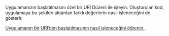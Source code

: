 ﻿Uygulamanızın başlatılmasını özel bir URl Düzeni ile işleyin. Oluşturulan kod, uygulamaya bu şekilde aktarılan farklı değerlerin nasıl işleneceğini de gösterir.

[Uygulamanın bir URI’den başlatılmasının nasıl işleneceğini öğrenin.](https://docs.microsoft.com/en-us/windows/uwp/launch-resume/handle-uri-activation).
